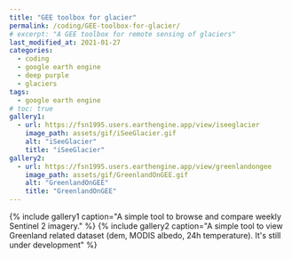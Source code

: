 ```yaml
---
title: "GEE toolbox for glacier"
permalink: /coding/GEE-toolbox-for-glacier/
# excerpt: "A GEE toolbox for remote sensing of glaciers"
last_modified_at: 2021-01-27
categories:
  - coding
  - google earth engine
  - deep purple
  - glaciers
tags:
  - google earth engine
# toc: true
gallery1:
  - url: https://fsn1995.users.earthengine.app/view/iseeglacier
    image_path: assets/gif/iSeeGlacier.gif
    alt: "iSeeGlacier"
    title: "iSeeGlacier"
gallery2:
  - url: https://fsn1995.users.earthengine.app/view/greenlandongee
    image_path: assets/gif/GreenlandOnGEE.gif
    alt: "GreenlandOnGEE"
    title: "GreenlandOnGEE"
---
```






{% include gallery1 caption="A simple tool to browse and compare weekly Sentinel 2 imagery." %}
{% include gallery2 caption="A simple tool to view Greenland related dataset (dem, MODIS albedo, 24h temperature). It's still under development" %}